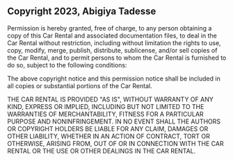 ## Copyright 2023, Abigiya Tadesse

Permission is hereby granted, free of charge, to any person obtaining a copy of this Car Rental and associated documentation files, to deal in the Car Rental without restriction, including without limitation the rights to use, copy, modify, merge, publish, distribute, sublicense, and/or sell copies of the Car Rental, and to permit persons to whom the Car Rental is furnished to do so, subject to the following conditions:

The above copyright notice and this permission notice shall be included in all copies or substantial portions of the Car Rental.

THE CAR RENTAL IS PROVIDED "AS IS", WITHOUT WARRANTY OF ANY KIND, EXPRESS OR IMPLIED, INCLUDING BUT NOT LIMITED TO THE WARRANTIES OF MERCHANTABILITY, FITNESS FOR A PARTICULAR PURPOSE AND NONINFRINGEMENT. IN NO EVENT SHALL THE AUTHORS OR COPYRIGHT HOLDERS BE LIABLE FOR ANY CLAIM, DAMAGES OR OTHER LIABILITY, WHETHER IN AN ACTION OF CONTRACT, TORT OR OTHERWISE, ARISING FROM, OUT OF OR IN CONNECTION WITH THE CAR RENTAL OR THE USE OR OTHER DEALINGS IN THE CAR RENTAL.
